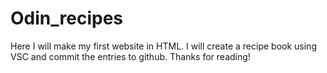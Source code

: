 # Odin_recipes

Here I will make my first website in HTML. I will create a recipe book using VSC and commit the entries to github. Thanks for reading!